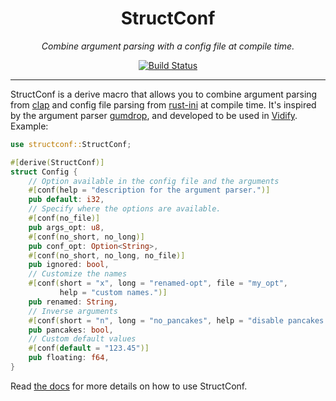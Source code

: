 <div align="center">

<h1>StructConf</h1>
<span><i>Combine argument parsing with a config file at compile time.</i></span>

<a href="https://github.com/vidify/structconf/actions"><img alt="Build Status" src="https://github.com/vidify/structconf/workflows/Continuous%20Integration/badge.svg"></a>
</div>

---

StructConf is a derive macro that allows you to combine argument parsing from [clap](https://github.com/clap-rs/clap) and config file parsing from [rust-ini](https://github.com/zonyitoo/rust-ini) at compile time. It's inspired by the argument parser [gumdrop](https://github.com/murarth/gumdrop), and developed to be used in [Vidify](https://github.com/vidify). Example:

```rust
use structconf::StructConf;

#[derive(StructConf)]
struct Config {
    // Option available in the config file and the arguments
    #[conf(help = "description for the argument parser.")]
    pub default: i32,
    // Specify where the options are available.
    #[conf(no_file)]
    pub args_opt: u8,
    #[conf(no_short, no_long)]
    pub conf_opt: Option<String>,
    #[conf(no_short, no_long, no_file)]
    pub ignored: bool,
    // Customize the names
    #[conf(short = "x", long = "renamed-opt", file = "my_opt",
           help = "custom names.")]
    pub renamed: String,
    // Inverse arguments
    #[conf(short = "n", long = "no_pancakes", help = "disable pancakes.")]
    pub pancakes: bool,
    // Custom default values
    #[conf(default = "123.45")]
    pub floating: f64,
}
```

Read [the docs]() for more details on how to use StructConf.
